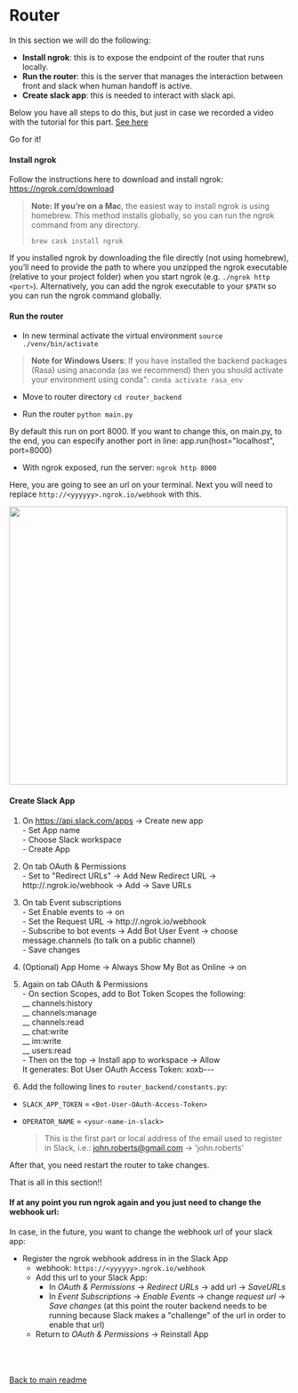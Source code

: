 # Router

In this section we will do the following:
* __Install ngrok__: this is to expose the endpoint of the router that runs locally.
* __Run the router__: this is the server that manages the interaction between front and slack when human handoff is active.
* __Create slack app__: this is needed to interact with slack api.

Below you have all steps to do this, but just in case we recorded a video with the tutorial for this part. [See here](https://youtu.be/iHfFmwS-fsc)

Go for it!


#### __Install ngrok__

Follow the instructions here to download and install ngrok: https://ngrok.com/download

>**Note: If you’re on a Mac**, the easiest way to install ngrok is using homebrew. This method installs globally, so you can run the ngrok command from any directory.
>```
>brew cask install ngrok
>```

If you installed ngrok by downloading the file directly (not using homebrew), you’ll need to provide the path to where you unzipped the ngrok executable (relative to your project folder) when you start ngrok (e.g. `./ngrok http <port>`). Alternatively, you can add the ngrok executable to your `$PATH` so you can run the ngrok command globally.

#### __Run the router__

* In new terminal activate the virtual environment
``` source ./venv/bin/activate ```

> **Note for Windows Users**: If you have installed the backend packages (Rasa) using anaconda (as we recommend) then you should activate your environment using conda":
```conda activate rasa_env```

* Move to router directory
``` cd router_backend ```

* Run the router
``` python main.py ```

By default this run on port 8000. If you want to change this, on main.py, to the end, you can especify another port in line: app.run(host="localhost", port=8000)

* With ngrok exposed, run the server:
``` ngrok http 8000 ```

Here, you are going to see an url on your terminal. Next you will need to replace `http://<yyyyyy>.ngrok.io/webhook` with this.

<img src="/images/ngrokrunning.png" width="500"/>


#### __Create Slack App__

1. On https://api.slack.com/apps -> Create new app
<br> - Set App name
<br> - Choose Slack workspace
<br> - Create App

2. On tab OAuth & Permissions
<br> - Set to "Redirect URLs" -> Add New Redirect URL -> http://<yyyyyy>.ngrok.io/webhook -> Add -> Save URLs

3. On tab Event subscriptions
<br> - Set Enable events to -> on
<br> - Set the Request URL -> http://<yyyyyy>.ngrok.io/webhook
<br> - Subscribe to bot events -> Add Bot User Event -> choose message.channels (to talk on a public channel)
<br> - Save changes

4. (Optional) App Home -> Always Show My Bot as Online -> on

5. Again on tab OAuth & Permissions
<br> - On section Scopes, add to Bot Token Scopes the following:
<br> __ channels:history
<br> __ channels:manage
<br> __ channels:read
<br> __ chat:write
<br> __ im:write
<br> __ users:read
<br> - Then on the top -> Install app to workspace -> Allow
<br> It generates:
Bot User OAuth Access Token: xoxb-<wwwwwwwwwww>-<yyyyyyyyyyy>-<xxxxxxxxxxxxxxxxxxx>

6. Add the following lines to `router_backend/constants.py`:
* `SLACK_APP_TOKEN` = `<Bot-User-OAuth-Access-Token>`
* `OPERATOR_NAME` = `<your-name-in-slack>`

    > This is the first part or local address of the email used to register in Slack, i.e.: john.roberts@gmail.com -> 'john.roberts'

After that, you need restart the router to take changes.

That is all in this section!!


#### __If at any point you run ngrok again and you just need to change the webhook url:__
In case, in the future, you want to change the webhook url of your slack app:

* Register the ngrok webhook address in in the Slack App
    - webhook: `https://<yyyyyy>.ngrok.io/webhook`
    - Add this url to your Slack App:
        - In _OAuth & Permissions_ -> _Redirect URLs_ -> add url -> _SaveURLs_
        - In _Event Subscriptions_ -> _Enable Events_ -> change _request url_ -> _Save changes_ (at this point the router backend needs to be running because Slack makes a "challenge" of the url in order to enable that url)
    - Return to _OAuth & Permissions_ -> Reinstall App


<br>
<br>
<br>
<a href="../README.md">Back to main readme</a>
